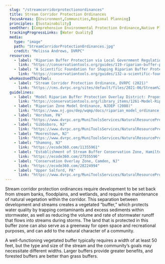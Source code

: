 ```yaml
---
  slug: "/streamcorridorprotectionordinances"
  title: Stream Corridor Protection Ordinances
  focusAreas: [Environment,Communities,Regional Planning]
  principles: [Sustainability]
  seeOther: [Comprehensive Environmental Protection Ordinance,Native Plant Ordinances]
  trackingProgressLinks: [Water Quality]
  media: 
    type: "image"
    path: "StreamCorridorProtectionOrdinances.jpg"
    credit: "Melissa Andrews, DVRPC"
  resources: 
    - label: "Riparian Buffer Protection via Local Government Regulation, WeConservePA"
      link: "https://conservationtools.org/guides/119-riparian-buffer-protection-via-local-government-regulation"
    - label: "A Scientific Foundation for Shaping Riparian Buffer Protection Regulations, WeConservePA"
      link: "https://conservationtools.org/guides/132-a-scientific-foundation-for-shaping-riparian-buffer-protection-regulations"
  whoHasUsedThisTool: 
    - label: "Stream Corridor Protection Ordinance, DVRPC (2021)"
      link: "https://cms.dvrpc.org/sites/default/files/2021-06/Stream%20Corridor.pdf"
  guidelines: 
    - label: "Model Riparian Buffer Protection Overlay District: Proposed Regulation for Use in a Municipal Zoning Ordinance, 2nd Edition, WeConservePA(2016)"
      link: "https://conservationtools.org/library_items/1261-Model-Riparian-Buffer-Protection-Overlay-District-Proposed-Regulation-for-Use-in-a-Municipal-Zoning-Ordinance-2nd-Edition"
    - label: "Riparian Zone Model Ordinance, NJDEP (2008)"
      link: "https://www.nj.gov/dep/wqmp/docs/riparian_model_ordinance.pdf"
    - label: "Horsham, PA"
      link: "https://www.dvrpc.org/MuniToolsServices/NaturalResourceProtectionTools/Ordinances/pdf/Stream_Corridor_Horsham.pdf"
    - label: "Gibbsboro, NJ"
      link: "https://www.dvrpc.org/MuniToolsServices/NaturalResourceProtectionTools/Ordinances/pdf/Stream_Corridor_Gibbsboro.pdf"
    - label: "Moorestown, NJ"
      link: "https://www.dvrpc.org/MuniToolsServices/NaturalResourceProtectionTools/Ordinances/pdf/Stream_Corridor_Moorestown.pdf"
    - label: "Shamong, NJ"
      link: "https://ecode360.com/11355961"
    - label: "Establishment of Stream Buffer Conservation Zone, Hamilton, NJ"
      link: "https://ecode360.com/27555596"
    - label: "Conservation Overlay Zone, Camden, NJ"
      link: "https://ecode360.com/28224994"
    - label: "Upper Salford, PA"
      link: "https://www.dvrpc.org/MuniToolsServices/NaturalResourceProtectionTools/Ordinances/pdf/Stream_Corridor_Upper_Salford.pdf"
---
```


Stream corridor protection ordinances require development to be set back from stream banks, floodplains, and wetlands, and require the maintenance of natural vegetation within the corridor. This separation between development and streams creates a vegetated “buffer,” which protects water quality by trapping contaminants and excess sediments within stormwater, as well as reducing the volume and rate of stormwater runoff that flows into streams during storms. The land that is protected in this buffer zone can also serve as a greenway for open space and recreational purposes, and can add to the natural character of a community.

A well-functioning vegetated buffer typically requires a width of at least 50 feet, but the type and size of the stream and the community’s goals may necessitate different widths. Larger buffers provide greater benefits, and forested buffers are better than grass buffers.
